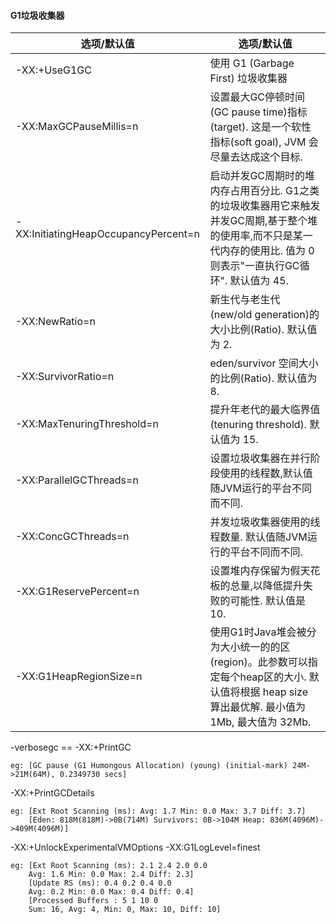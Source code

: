 #### G1垃圾收集器

| 选项/默认值 | 选项/默认值 |
| ------- | ------- |
|-XX:+UseG1GC|	使用 G1 (Garbage First) 垃圾收集器|
|-XX:MaxGCPauseMillis=n|	设置最大GC停顿时间(GC pause time)指标(target). 这是一个软性指标(soft goal), JVM 会尽量去达成这个目标.|
|-XX:InitiatingHeapOccupancyPercent=n|	启动并发GC周期时的堆内存占用百分比. G1之类的垃圾收集器用它来触发并发GC周期,基于整个堆的使用率,而不只是某一代内存的使用比. 值为 0 则表示"一直执行GC循环". 默认值为 45.|
|-XX:NewRatio=n|	新生代与老生代(new/old generation)的大小比例(Ratio). 默认值为 2.|
|-XX:SurvivorRatio=n|	eden/survivor 空间大小的比例(Ratio). 默认值为 8.|
|-XX:MaxTenuringThreshold=n|	提升年老代的最大临界值(tenuring threshold). 默认值为 15.|
|-XX:ParallelGCThreads=n|	设置垃圾收集器在并行阶段使用的线程数,默认值随JVM运行的平台不同而不同.|
|-XX:ConcGCThreads=n|	并发垃圾收集器使用的线程数量. 默认值随JVM运行的平台不同而不同.|
|-XX:G1ReservePercent=n|	设置堆内存保留为假天花板的总量,以降低提升失败的可能性. 默认值是 10.|
|-XX:G1HeapRegionSize=n|	使用G1时Java堆会被分为大小统一的的区(region)。此参数可以指定每个heap区的大小. 默认值将根据 heap size 算出最优解. 最小值为 1Mb, 最大值为 32Mb.|



-verbosegc  ==  -XX:+PrintGC

    eg: [GC pause (G1 Humongous Allocation) (young) (initial-mark) 24M- >21M(64M), 0.2349730 secs]

-XX:+PrintGCDetails

    eg: [Ext Root Scanning (ms): Avg: 1.7 Min: 0.0 Max: 3.7 Diff: 3.7]
        [Eden: 818M(818M)->0B(714M) Survivors: 0B->104M Heap: 836M(4096M)->409M(4096M)]
        
-XX:+UnlockExperimentalVMOptions -XX:G1LogLevel=finest

    eg: [Ext Root Scanning (ms): 2.1 2.4 2.0 0.0
        Avg: 1.6 Min: 0.0 Max: 2.4 Diff: 2.3]
        [Update RS (ms): 0.4 0.2 0.4 0.0
        Avg: 0.2 Min: 0.0 Max: 0.4 Diff: 0.4]
        [Processed Buffers : 5 1 10 0
        Sum: 16, Avg: 4, Min: 0, Max: 10, Diff: 10]
